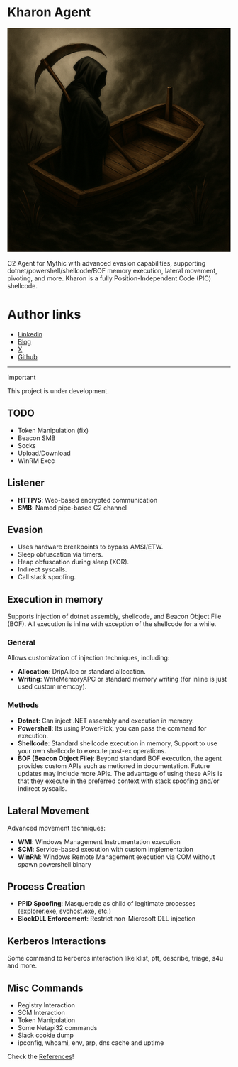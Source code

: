# Kharon Agent 

![khimg](Payload_Type/kharon/Assets/kharon-1.png)

C2 Agent for Mythic with advanced evasion capabilities, supporting dotnet/powershell/shellcode/BOF memory execution, lateral movement, pivoting, and more. Kharon is a fully Position-Independent Code (PIC) shellcode. 

# Author links
- [Linkedin](https://www.linkedin.com/in/josu%C3%A9-m-6311882a4/)
- [Blog](https://oblivion-malware.xyz/)
- [X](https://x.com/awwhwhasz)
- [Github](https://github.com/entropy-z)

---

> [!IMPORTANT]  
> This project is under development.

## TODO
- Token Manipulation (fix)
- Beacon SMB
- Socks
- Upload/Download
- WinRM Exec

## Listener
- **HTTP/S**: Web-based encrypted communication
- **SMB**: Named pipe-based C2 channel

## Evasion  
- Uses hardware breakpoints to bypass AMSI/ETW.
- Sleep obfuscation via timers.  
- Heap obfuscation during sleep (XOR).  
- Indirect syscalls.  
- Call stack spoofing.

## Execution in memory 
Supports injection of dotnet assembly, shellcode, and Beacon Object File (BOF). All execution is inline with exception of the shellcode for a while.

### General  
Allows customization of injection techniques, including:  
- **Allocation**: DripAlloc or standard allocation.  
- **Writing**: WriteMemoryAPC or standard memory writing (for inline is just used custom memcpy).  

### Methods
- **Dotnet**: Can inject .NET assembly and execution in memory. 
- **Powershell**: Its using PowerPick, you can pass the command for execution. 
- **Shellcode**: Standard shellcode execution in memory, Support to use your own shellcode to execute post-ex operations.
- **BOF (Beacon Object File)**: Beyond standard BOF execution, the agent provides custom APIs such as metioned in documentation. Future updates may include more APIs. The advantage of using these APIs is that they execute in the preferred context with stack spoofing and/or indirect syscalls.  

## Lateral Movement  
Advanced movement techniques:  
- **WMI**: Windows Management Instrumentation execution  
- **SCM**: Service-based execution with custom implementation 
- **WinRM**: Windows Remote Management execution via COM without spawn powershell binary

## Process Creation
- **PPID Spoofing**: Masquerade as child of legitimate processes (explorer.exe, svchost.exe, etc.)
- **BlockDLL Enforcement**: Restrict non-Microsoft DLL injection

## Kerberos Interactions
Some command to kerberos interaction like klist, ptt, describe, triage, s4u and more.

## Misc Commands
- Registry Interaction
- SCM Interaction
- Token Manipulation
- Some Netapi32 commands
- Slack cookie dump
- ipconfig, whoami, env, arp, dns cache and uptime

Check the [References](REFERENCES.md)!
